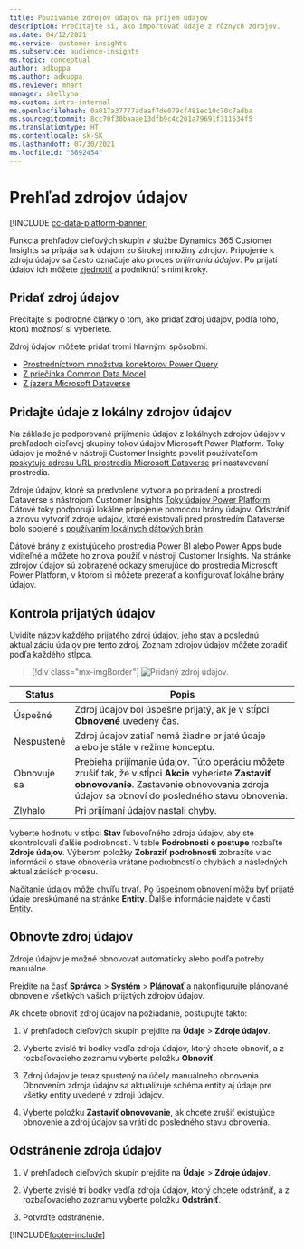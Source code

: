 ```yaml
---
title: Používanie zdrojov údajov na príjem údajov
description: Prečítajte si, ako importovať údaje z rôznych zdrojov.
ms.date: 04/12/2021
ms.service: customer-insights
ms.subservice: audience-insights
ms.topic: conceptual
author: adkuppa
ms.author: adkuppa
ms.reviewer: mhart
manager: shellyha
ms.custom: intro-internal
ms.openlocfilehash: 0a017a37777adaaf7de079cf481ec10c70c7adba
ms.sourcegitcommit: 8cc70f30baaae13dfb9c4c201a79691f311634f5
ms.translationtype: HT
ms.contentlocale: sk-SK
ms.lasthandoff: 07/30/2021
ms.locfileid: "6692454"
---
```

# <a name="data-sources-overview"></a>Prehľad zdrojov údajov

[!INCLUDE [cc-data-platform-banner](../includes/cc-data-platform-banner.md)]

Funkcia prehľadov cieľových skupín v službe Dynamics 365 Customer Insights sa pripája sa k údajom zo širokej množiny zdrojov. Pripojenie k zdroju údajov sa často označuje ako proces *prijímania údajov*. Po prijatí údajov ich môžete [zjednotiť](data-unification.md) a podniknúť s nimi kroky.

## <a name="add-a-data-source"></a>Pridať zdroj údajov

Prečítajte si podrobné články o tom, ako pridať zdroj údajov, podľa toho, ktorú možnosť si vyberiete.

Zdroj údajov môžete pridať tromi hlavnými spôsobmi:

- [Prostredníctvom množstva konektorov Power Query](connect-power-query.md)
- [Z priečinka Common Data Model](connect-common-data-model.md)
- [Z jazera Microsoft Dataverse](connect-dataverse-managed-lake.md)

## <a name="add-data-from-on-premises-data-sources"></a>Pridajte údaje z lokálny zdrojov údajov

Na základe je podporované prijímanie údajov z lokálnych zdrojov údajov v prehľadoch cieľovej skupiny tokov údajov Microsoft Power Platform. Toky údajov je možné v nástroji Customer Insights povoliť používateľom [poskytuje adresu URL prostredia Microsoft Dataverse](get-started-paid.md) pri nastavovaní prostredia.

Zdroje údajov, ktoré sa predvolene vytvoria po priradení a prostredí Dataverse s nástrojom Customer Insights [Toky údajov Power Platform](/power-query/dataflows/overview-dataflows-across-power-platform-dynamics-365). Dátové toky podporujú lokálne pripojenie pomocou brány údajov. Odstrániť a znovu vytvoriť zdroje údajov, ktoré existovali pred prostredím Dataverse bolo spojené s [používaním lokálnych dátových brán](/data-integration/gateway/service-gateway-app).

Dátové brány z existujúceho prostredia Power BI alebo Power Apps bude viditeľné a môžete ho znova použiť v nástroji Customer Insights. Na stránke zdrojov údajov sú zobrazené odkazy smerujúce do prostredia Microsoft Power Platform, v ktorom si môžete prezerať a konfigurovať lokálne brány údajov.

## <a name="review-ingested-data"></a>Kontrola prijatých údajov

Uvidíte názov každého prijatého zdroj údajov, jeho stav a poslednú aktualizáciu údajov pre tento zdroj. Zoznam zdrojov údajov môžete zoradiť podľa každého stĺpca.

> [!div class="mx-imgBorder"]
> ![Pridaný zdroj údajov.](media/configure-data-datasource-added.png "Pridaný zdroj údajov")

|Status  |Popis  |
|---------|---------|
|Úspešné   |Zdroj údajov bol úspešne prijatý, ak je v stĺpci **Obnovené** uvedený čas.
|Nespustené   |Zdroj údajov zatiaľ nemá žiadne prijaté údaje alebo je stále v režime konceptu.         |
|Obnovuje sa    |Prebieha prijímanie údajov. Túto operáciu môžete zrušiť tak, že v stĺpci **Akcie** vyberiete **Zastaviť obnovovanie**. Zastavenie obnovovania zdroja údajov sa obnoví do posledného stavu obnovenia.       |
|Zlyhalo     |Pri prijímaní údajov nastali chyby.         |

Vyberte hodnotu v stĺpci **Stav** ľubovoľného zdroja údajov, aby ste skontrolovali ďalšie podrobnosti. V table **Podrobnosti o postupe** rozbaľte **Zdroje údajov**. Výberom položky **Zobraziť podrobnosti** zobrazíte viac informácií o stave obnovenia vrátane podrobností o chybách a následných aktualizáciách procesu.

Načítanie údajov môže chvíľu trvať. Po úspešnom obnovení môžu byť prijaté údaje preskúmané na stránke **Entity**. Ďalšie informácie nájdete v časti [Entity](entities.md).

## <a name="refresh-a-data-source"></a>Obnovte zdroj údajov

Zdroje údajov je možné obnovovať automaticky alebo podľa potreby manuálne. 

Prejdite na časť **Správca** > **Systém** > [**Plánovať**](system.md#schedule-tab) a nakonfigurujte plánované obnovenie všetkých vašich prijatých zdrojov údajov.

Ak chcete obnoviť zdroj údajov na požiadanie, postupujte takto:

1. V prehľadoch cieľových skupín prejdite na **Údaje** > **Zdroje údajov**.

2. Vyberte zvislé tri bodky vedľa zdroja údajov, ktorý chcete obnoviť, a z rozbaľovacieho zoznamu vyberte položku **Obnoviť**.

3. Zdroj údajov je teraz spustený na účely manuálneho obnovenia. Obnovením zdroja údajov sa aktualizuje schéma entity aj údaje pre všetky entity uvedené v zdroji údajov.

4. Vyberte položku **Zastaviť obnovovanie**, ak chcete zrušiť existujúce obnovenie a zdroj údajov sa vráti do posledného stavu obnovenia.

## <a name="delete-a-data-source"></a>Odstránenie zdroja údajov

1. V prehľadoch cieľových skupín prejdite na **Údaje** > **Zdroje údajov**.

2. Vyberte zvislé tri bodky vedľa zdroja údajov, ktorý chcete odstrániť, a z rozbaľovacieho zoznamu vyberte položku **Odstrániť**.

3. Potvrďte odstránenie.


[!INCLUDE[footer-include](../includes/footer-banner.md)]
